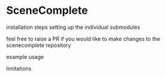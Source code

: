 # SceneComplete

installation steps 
setting up the individual submodules

feel free to raise a PR if you would like to make changes to the scenecomplete repository 

example usage 

 
limitations 